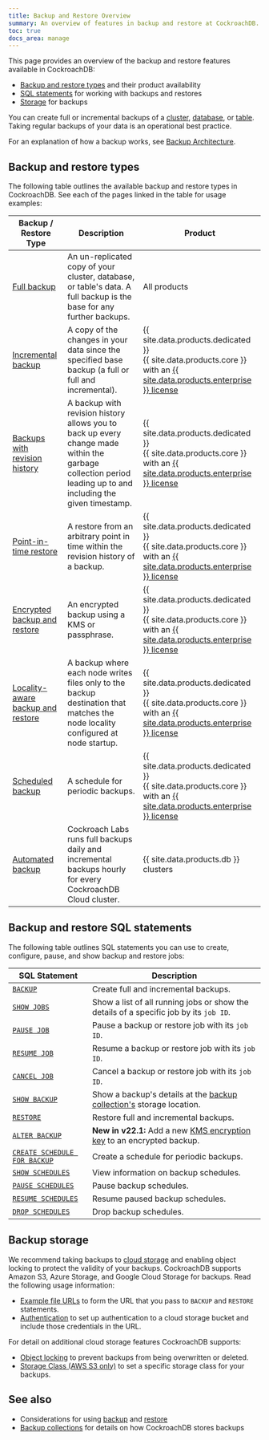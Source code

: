```yaml
---
title: Backup and Restore Overview
summary: An overview of features in backup and restore at CockroachDB.
toc: true
docs_area: manage
---
```


This page provides an overview of the backup and restore features available in CockroachDB:

- [Backup and restore types](#backup-and-restore-types) and their product availability
- [SQL statements](#backup-and-restore-sql-statements) for working with backups and restores
- [Storage](#backup-storage) for backups

You can create full or incremental backups of a [cluster](backup.html#backup-a-cluster), [database](backup.html#backup-a-database), or [table](backup.html#backup-a-table-or-view). Taking regular backups of your data is an operational best practice.

For an explanation of how a backup works, see [Backup Architecture](backup-architecture.html).

## Backup and restore types

The following table outlines the available backup and restore types in CockroachDB. See each of the pages linked in the table for usage examples:

Backup / Restore Type             | Description                                                                                                                                                  | Product                                                                                                                                                                                                                                                                                    |
-----------------------------------|--------------------------------------------------------------------------------------------------------------------------------------------------------------|--------------------------------------------------------------------------------------------------------------------------------------------------------------------------------------------------------------------------------------------------------------------------------------------
[Full backup](take-full-and-incremental-backups.html)                       | An un-replicated copy of your cluster, database, or table's data. A full backup is the base for any further backups.                                         | All products
[Incremental backup](take-full-and-incremental-backups.html)               | A copy of the changes in your data since the specified base backup (a full or full and incremental).                                                         | {{ site.data.products.dedicated }}<br>{{ site.data.products.core }} with an [{{ site.data.products.enterprise }} license](enterprise-licensing.html)
[Backups with revision history](take-backups-with-revision-history-and-restore-from-a-point-in-time.html)     | A backup with revision history allows you to back up every change made within the garbage collection period leading up to and including the given timestamp. | {{ site.data.products.dedicated }}<br>{{ site.data.products.core }} with an [{{ site.data.products.enterprise }} license](enterprise-licensing.html)
[Point-in-time restore](take-backups-with-revision-history-and-restore-from-a-point-in-time.html)             | A restore from an arbitrary point in time within the revision history of a backup.                                                                           | {{ site.data.products.dedicated }}<br>{{ site.data.products.core }} with an [{{ site.data.products.enterprise }} license](enterprise-licensing.html)   
[Encrypted backup and restore](take-and-restore-encrypted-backups.html)      | An encrypted backup using a KMS or passphrase.                                                                                                               | {{ site.data.products.dedicated }}<br>{{ site.data.products.core }} with an [{{ site.data.products.enterprise }} license](enterprise-licensing.html)
[Locality-aware backup and restore](take-and-restore-locality-aware-backups.html) | A backup where each node writes files only to the backup destination that matches the node locality configured at node startup.                              | {{ site.data.products.dedicated }}<br>{{ site.data.products.core }} with an [{{ site.data.products.enterprise }} license](enterprise-licensing.html)
[Scheduled backup](manage-a-backup-schedule.html)                  | A schedule for periodic backups.                                                                                                                             | {{ site.data.products.dedicated }}<br>{{ site.data.products.core }} with an [{{ site.data.products.enterprise }} license](enterprise-licensing.html)  
[Automated backup](../cockroachcloud/backups-page.html)                 | Cockroach Labs runs full backups daily and incremental backups hourly for every CockroachDB Cloud cluster.                                                   | {{ site.data.products.db }} clusters                                                                                                                                     
## Backup and restore SQL statements

The following table outlines SQL statements you can use to create, configure, pause, and show backup and restore jobs:

 SQL Statement  | Description                                                                                 
----------------|---------------------------------------------------------------------------------------------
[`BACKUP`](backup.html)       | Create full and incremental backups.
[`SHOW JOBS`](show-jobs.html)    | Show a list of all running jobs or show the details of a specific job by its `job ID`.
[`PAUSE JOB`](pause-job.html)    | Pause a backup or restore job with its `job ID`.
[`RESUME JOB`](resume-job.html)   | Resume a backup or restore job with its `job ID`.  
[`CANCEL JOB`](cancel-job.html)   | Cancel a backup or restore job with its `job ID`.
[`SHOW BACKUP`](show-backup.html)  | Show a backup's details at the [backup collection's](take-full-and-incremental-backups.html#backup-collections) storage location.     
[`RESTORE`](restore.html)      | Restore full and incremental backups.
[`ALTER BACKUP`](alter-backup.html) | **New in v22.1:** Add a new [KMS encryption key](take-and-restore-encrypted-backups.html#use-key-management-service) to an encrypted backup.
[`CREATE SCHEDULE FOR BACKUP`](create-schedule-for-backup.html) | Create a schedule for periodic backups.
[`SHOW SCHEDULES`](show-schedules.html) | View information on backup schedules.
[`PAUSE SCHEDULES`](pause-schedules.html) | Pause backup schedules.
[`RESUME SCHEDULES`](resume-schedules.html) | Resume paused backup schedules.
[`DROP SCHEDULES`](drop-schedules.html) | Drop backup schedules.

## Backup storage

We recommend taking backups to [cloud storage](use-cloud-storage-for-bulk-operations.html) and enabling object locking to protect the validity of your backups. CockroachDB supports Amazon S3, Azure Storage, and Google Cloud Storage for backups. Read the following usage information:

- [Example file URLs](use-cloud-storage-for-bulk-operations.html#example-file-urls) to form the URL that you pass to `BACKUP` and `RESTORE` statements.
- [Authentication](use-cloud-storage-for-bulk-operations.html#authentication) to set up authentication to a cloud storage bucket and include those credentials in the URL.

For detail on additional cloud storage features CockroachDB supports:

- [Object locking](use-cloud-storage-for-bulk-operations.html#object-locking) to prevent backups from being overwritten or deleted.
- [Storage Class (AWS S3 only)](use-cloud-storage-for-bulk-operations.html#amazon-s3-storage-classes) to set a specific storage class for your backups.

## See also

- Considerations for using [backup](backup.html#considerations) and [restore](restore.html#considerations)
- [Backup collections](take-full-and-incremental-backups.html#backup-collections) for details on how CockroachDB stores backups
